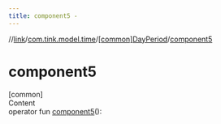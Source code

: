 ```yaml
---
title: component5 -
---
```

//[link](../../index.md)/[com.tink.model.time](../index.md)/[[common]DayPeriod](index.md)/[component5](component5.md)



# component5  
[common]  
Content  
operator fun [component5](component5.md)(): <ERROR CLASS>  



